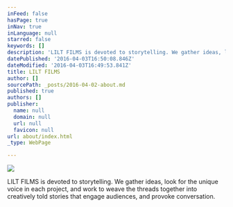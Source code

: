 ```yaml
---
inFeed: false
hasPage: true
inNav: true
inLanguage: null
starred: false
keywords: []
description: 'LILT FILMS is devoted to storytelling. We gather ideas, look for the unique voice in each project, and work to weave them together into stories that engage, entertain, and are creatively told.'
datePublished: '2016-04-03T16:50:08.846Z'
dateModified: '2016-04-03T16:49:53.841Z'
title: LILT FILMS
author: []
sourcePath: _posts/2016-04-02-about.md
published: true
authors: []
publisher:
  name: null
  domain: null
  url: null
  favicon: null
url: about/index.html
_type: WebPage

---
```

![](https://s3-us-west-2.amazonaws.com/the-grid-img/p/3295620824910ee9e18f1f00b200e70e22ae13b5.jpg)

LILT FILMS is devoted to storytelling. We gather ideas, look for the unique voice in each project, and work to weave the threads together into creatively told stories that engage audiences, and provoke conversation.